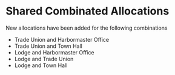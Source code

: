 # Shared Combinated Allocations

New allocations have been added for the following combinations

- Trade Union and Harbormaster Office
- Trade Union and Town Hall
- Lodge and Harbormaster Office
- Lodge and Trade Union
- Lodge and Town Hall
